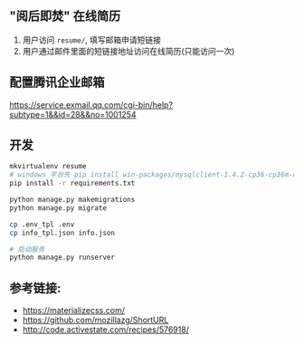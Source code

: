 ## "阅后即焚" 在线简历

1. 用户访问 `resume/`, 填写邮箱申请短链接
2. 用户通过邮件里面的短链接地址访问在线简历(只能访问一次)

## 配置腾讯企业邮箱

https://service.exmail.qq.com/cgi-bin/help?subtype=1&&id=28&&no=1001254

## 开发

```bash
mkvirtualenv resume
# windows 平台先 pip install win-packages/mysqlclient-1.4.2-cp36-cp36m-win_amd64.whl
pip install -r requirements.txt

python manage.py makemigrations
python manage.py migrate

cp .env_tpl .env
cp info_tpl.json info.json

# 启动服务
python manage.py runserver
```


## 参考链接:

- https://materializecss.com/
- https://github.com/mozillazg/ShortURL
- http://code.activestate.com/recipes/576918/
